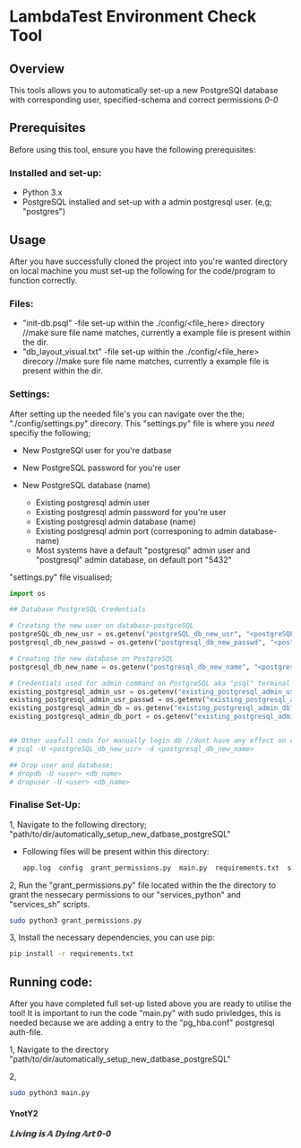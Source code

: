 # LambdaTest Environment Check Tool

## Overview

This tools allows you to automatically set-up a new PostgreSQl database with corresponding user, specified-schema and correct permissions *0-0*

## Prerequisites

Before using this tool, ensure you have the following prerequisites:

### Installed and set-up:

- Python 3.x
- PostgreSQL installed and set-up with a admin postgresql user. (e,g; "postgres")

## Usage
After you have successfully cloned the project into you're wanted directory on local machine you must set-up the following for the code/program to function correctly.

### Files:

- "init-db.psql" -file set-up within the ./config/<file_here> directory                 //make sure file name matches, currently a example file is present within the dir.
- "db_layout_visual.txt" -file set-up within the ./config/<file_here> direcory          //make sure file name matches, currently a example file is present within the dir.

### Settings: 

After setting up the needed file's you can navigate over the the; "./config/settings.py" direcory. This "settings.py" file is where you *need* specifiy the following; 

- New PostgreSQl user for you're datbase
- New PostgreSQL password for you're user 
- New PostgreSQL database (name)

  - Existing postgresql admin user
  - Existing postgresql admin password for you're user
  - Existing postgresql admin database (name)
  - Existing postgresql admin port (corresponing to admin database-name) 

  + Most systems have a default "postgresql" admin user and "postgresql" admin database, on default port "5432"

"settings.py" file visualised; 
```python
import os

## Database PostgreSQL Credentials

# Creating the new user on database-postgreSQL
postgreSQL_db_new_usr = os.getenv("postgreSQL_db_new_usr", "<postgreSQL_db_new_usr_here>")        # e.g; "clothing_sales_usr"
postgresql_db_new_passwd = os.getenv("postgresql_db_new_passwd", "<postgresql_db_new_passwd_here>")        # e.g; "super_secure_password"

# Creating the new database on PostgreSQL
postgresql_db_new_name = os.getenv("postgresql_db_new_name", "<postgresql_db_new_name_here>")          # e.g; "clothing_sales"

# Credentials used for admin command on PostgreSQL aka "psql" terminal
existing_postgresql_admin_usr = os.getenv("existing_postgresql_admin_usr", "postgres")                      # e.g; "postgres", default admin-usr.
existing_postgresql_admin_usr_passwd = os.getenv("existing_postgresql_admin_usr_passwd", "postgres")        # e.g; "postgres", default admin-usr postgres password.
existing_postgresql_admin_db = os.getenv("existing_postgresql_admin_db", "postgres")                        # e.g; "postgres", default postgres admin password.
existing_postgresql_admin_db_port = os.getenv("existing_postgresql_admin_db_port", "5432")                  # e.g; "5432", default port.


## Other usefull cmds for manually login db //dont have any effect on code, no variables.
# psql -U <postgreSQL_db_new_usr> -d <postgresql_db_new_name>

## Drop user and database;
# dropdb -U <user> <db_name>
# dropuser -U <user> <db_name>
```

### Finalise Set-Up:

1, Navigate to the following directory;  "path/to/dir/automatically_setup_new_datbase_postgreSQL" 
- Following files will be present within this directory:
  ```bash
  app.log  config  grant_permissions.py  main.py  requirements.txt  services_python  services_sh  utils  venv
  ```

2, Run the "grant_permissions.py" file located within the the directory to grant the nessecary permissions to our "services_python" and "services_sh" scripts.
  ```bash
  sudo python3 grant_permissions.py
  ```

3, Install the necessary dependencies, you can use pip:

   ```bash
   pip install -r requirements.txt
   ```


## Running code:
After you have completed full set-up listed above you are ready to utilise the tool! It is important to run the code "main.py" with sudo privledges, this is needed because we are adding a entry to the "pg_hba.conf" postgresql auth-file.

1, Navigate to the directory "path/to/dir/automatically_setup_new_datbase_postgreSQL"

2, 

```bash
sudo python3 main.py
```


#### YnotY2 
##### 𝕃𝕚𝕧𝕚𝕟𝕘 𝕚𝕤 𝔸 𝔻𝕪𝕚𝕟𝕘 𝔸𝕣𝕥  0-0
